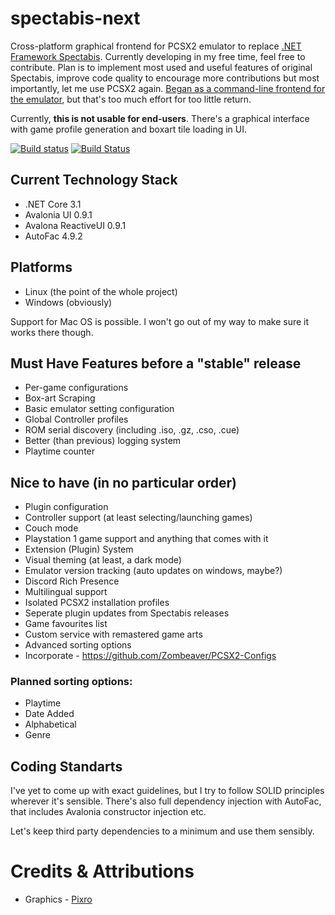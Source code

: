 # spectabis-next

Cross-platform graphical frontend for PCSX2 emulator to replace [.NET Framework Spectabis](https://github.com/FaithLV/Spectabis). Currently developing in my free time, feel free to contribute.
Plan is to implement most used and useful features of original Spectabis, improve code quality to encourage more contributions but most importantly, let me use PCSX2 again.
[Began as a command-line frontend for the emulator](https://github.com/FaithLV/spectabis-cli), but that's too much effort for too little return.

Currently, **this is not usable for end-users**. There's a graphical interface with game profile generation and boxart tile loading in UI.

[![Build status](https://ci.appveyor.com/api/projects/status/nk9bp0m8ak2wm2e3/branch/master?svg=true)](https://ci.appveyor.com/project/FaithLV/spectabis-next/branch/master) 
[![Build Status](https://dev.azure.com/Spectabis/SpectabisNext/_apis/build/status/FaithLV.spectabis-next?branchName=master)](https://dev.azure.com/Spectabis/SpectabisNext/_build/latest?definitionId=1&branchName=master)



## Current Technology Stack
* .NET Core 3.1
* Avalonia UI 0.9.1
* Avalona ReactiveUI 0.9.1
* AutoFac 4.9.2

## Platforms
* Linux (the point of the whole project)
* Windows (obviously)

Support for Mac OS is possible. I won't go out of my way to make sure it works there though.

## Must Have Features before a "stable" release
* Per-game configurations
* Box-art Scraping
* Basic emulator setting configuration
* Global Controller profiles
* ROM serial discovery (including .iso, .gz, .cso, .cue)
* Better (than previous) logging system
* Playtime counter

## Nice to have (in no particular order)
* Plugin configuration
* Controller support (at least selecting/launching games)
* Couch mode
* Playstation 1 game support and anything that comes with it
* Extension (Plugin) System
* Visual theming (at least, a dark mode)
* Emulator version tracking (auto updates on windows, maybe?)
* Discord Rich Presence
* Multilingual support
* Isolated PCSX2 installation profiles 
* Seperate plugin updates from Spectabis releases
* Game favourites list
* Custom service with remastered game arts
* Advanced sorting options
* Incorporate - https://github.com/Zombeaver/PCSX2-Configs

### Planned sorting options:
* Playtime
* Date Added
* Alphabetical
* Genre

## Coding Standarts
I've yet to come up with exact guidelines, but I try to follow SOLID principles wherever it's sensible. There's also full dependency injection with AutoFac, that includes Avalonia constructor injection etc.

Let's keep third party dependencies to a minimum and use them sensibly.

# Credits & Attributions

* Graphics - [Pixro](https://www.instagram.com/artcallspixro/)

